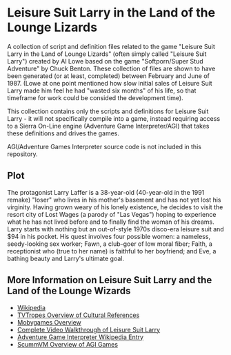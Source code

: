 # Leisure Suit Larry in the Land of the Lounge Lizards

A collection of script and definition files related to the game "Leisure Suit Larry in the Land of Lounge Lizards" (often simply called "Leisure Suit Larry") created by Al Lowe based on the game "Softporn/Super Stud Adventure" by Chuck Benton. These collection of files are shown to have been generated (or at least, completed) between February and June of 1987. (Lowe at one point mentioned how slow initial sales of Leisure Suit Larry made him feel he had "wasted six months" of his life, so that timeframe for work could be consided the development time).

This collection contains only the scripts and definitions for Leisure Suit Larry - it will not specifically compile into a game, instead requiring access to a Sierra On-Line engine (Adventure Game Interpreter/AGI) that takes these definitions and drives the games. 

AGI/Adventure Games Interpreter source code is not included in this repository.

## Plot

The protagonist Larry Laffer is a 38-year-old (40-year-old in the 1991 remake) "loser" who lives in his mother's basement and has not yet lost his virginity. Having grown weary of his lonely existence, he decides to visit the resort city of Lost Wages (a parody of "Las Vegas") hoping to experience what he has not lived before and to finally find the woman of his dreams. Larry starts with nothing but an out-of-style 1970s disco-era leisure suit and $94 in his pocket. His quest involves four possible women: a nameless, seedy-looking sex worker; Fawn, a club-goer of low moral fiber; Faith, a receptionist who (true to her name) is faithful to her boyfriend; and Eve, a bathing beauty and Larry's ultimate goal.

## More Information on Leisure Suit Larry and the Land of the Lounge Wizards

* [Wikipedia](https://en.wikipedia.org/wiki/Leisure_Suit_Larry_in_the_Land_of_the_Lounge_Lizards)
* [TVTropes Overview of Cultural References](https://tvtropes.org/pmwiki/pmwiki.php/VideoGame/LeisureSuitLarry1InTheLandOfTheLoungeLizards)
* [Mobygames Overview](https://www.mobygames.com/game/leisure-suit-larry-in-the-land-of-the-lounge-lizards)
* [Complete Video Walkthrough of Leisure Suit Larry](https://www.youtube.com/watch?v=9aPVnZTJ_mY)
* [Adventure Game Interpreter Wikipedia Entry](https://en.wikipedia.org/wiki/Adventure_Game_Interpreter)
* [ScummVM Overview of AGI Games](https://wiki.scummvm.org/index.php/AGI)
